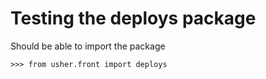 # Testing the deploys package

Should be able to import the package

```doctest
>>> from usher.front import deploys

```
